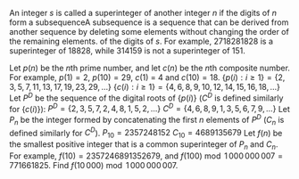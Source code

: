 An integer $s$ is called a superinteger of another integer $n$ if the digits of $n$ form a subsequenceA subsequence is a sequence that can be derived from another sequence by deleting some elements without changing the order of the remaining elements. of the digits of $s$.
For example, $2718281828$ is a superinteger of $18828$, while $314159$ is not a superinteger of $151$.

Let $p(n)$ be the $n$th prime number, and let $c(n)$ be the $n$th composite number. For example, $p(1) = 2$, $p(10) = 29$, $c(1)$ = 4 and $c(10) = 18$.
$\{p(i) : i \ge 1\} = \{2, 3, 5, 7, 11, 13, 17, 19, 23, 29, \dots\}$
$\{c(i) : i \ge 1\} = \{4, 6, 8, 9, 10, 12, 14, 15, 16, 18, \dots\}$
Let $P^D$ be the sequence of the digital roots of $\{p(i)\}$ ($C^D$ is defined similarly for $\{c(i)\}$):
$P^D = \{2, 3, 5, 7, 2, 4, 8, 1, 5, 2, \dots\}$
$C^D = \{4, 6, 8, 9, 1, 3, 5, 6, 7, 9, \dots\}$
Let $P_n$ be the integer formed by concatenating the first $n$ elements of $P^D$ ($C_n$ is defined similarly for $C^D$).
$P_{10} = 2357248152$
$C_{10} = 4689135679$
Let $f(n)$ be the smallest positive integer that is a common superinteger of $P_n$ and $C_n$. For example, $f(10) = 2357246891352679$, and $f(100) \bmod 1\,000\,000\,007 = 771661825$.
Find $f(10\,000) \bmod 1\,000\,000\,007$.